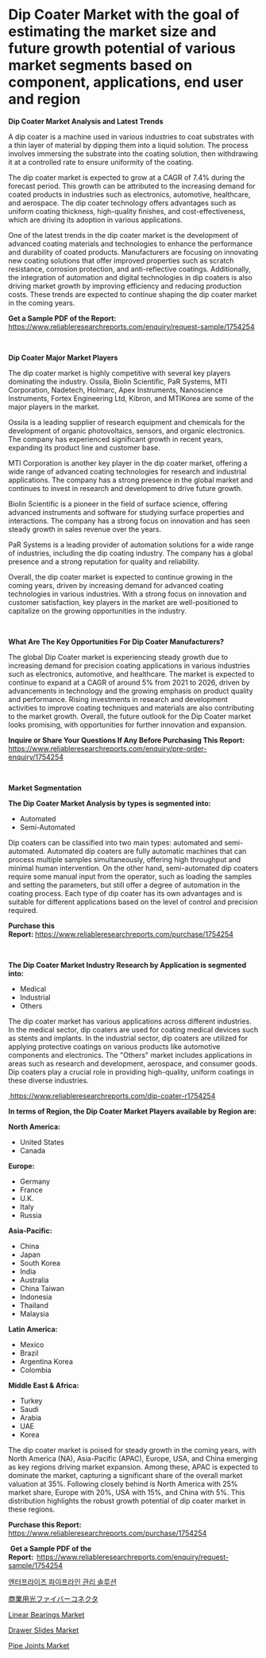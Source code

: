 <p><h1>Dip Coater Market with the goal of estimating the market size and future growth potential of various market segments based on component, applications, end user and region</h1></p><p><strong>Dip Coater Market Analysis and Latest Trends</strong></p>
<p><p>A dip coater is a machine used in various industries to coat substrates with a thin layer of material by dipping them into a liquid solution. The process involves immersing the substrate into the coating solution, then withdrawing it at a controlled rate to ensure uniformity of the coating. </p><p>The dip coater market is expected to grow at a CAGR of 7.4% during the forecast period. This growth can be attributed to the increasing demand for coated products in industries such as electronics, automotive, healthcare, and aerospace. The dip coater technology offers advantages such as uniform coating thickness, high-quality finishes, and cost-effectiveness, which are driving its adoption in various applications.</p><p>One of the latest trends in the dip coater market is the development of advanced coating materials and technologies to enhance the performance and durability of coated products. Manufacturers are focusing on innovating new coating solutions that offer improved properties such as scratch resistance, corrosion protection, and anti-reflective coatings. Additionally, the integration of automation and digital technologies in dip coaters is also driving market growth by improving efficiency and reducing production costs. These trends are expected to continue shaping the dip coater market in the coming years.</p></p>
<p><strong>Get a Sample PDF of the Report:&nbsp;</strong> <a href="https://www.reliableresearchreports.com/enquiry/request-sample/1754254">https://www.reliableresearchreports.com/enquiry/request-sample/1754254</a></p>
<p>&nbsp;</p>
<p><strong>Dip Coater Major Market Players</strong></p>
<p><p>The dip coater market is highly competitive with several key players dominating the industry. Ossila, Biolin Scientific, PaR Systems, MTI Corporation, Nadetech, Holmarc, Apex Instruments, Nanoscience Instruments, Fortex Engineering Ltd, Kibron, and MTIKorea are some of the major players in the market.</p><p>Ossila is a leading supplier of research equipment and chemicals for the development of organic photovoltaics, sensors, and organic electronics. The company has experienced significant growth in recent years, expanding its product line and customer base.</p><p>MTI Corporation is another key player in the dip coater market, offering a wide range of advanced coating technologies for research and industrial applications. The company has a strong presence in the global market and continues to invest in research and development to drive future growth.</p><p>Biolin Scientific is a pioneer in the field of surface science, offering advanced instruments and software for studying surface properties and interactions. The company has a strong focus on innovation and has seen steady growth in sales revenue over the years.</p><p>PaR Systems is a leading provider of automation solutions for a wide range of industries, including the dip coating industry. The company has a global presence and a strong reputation for quality and reliability.</p><p>Overall, the dip coater market is expected to continue growing in the coming years, driven by increasing demand for advanced coating technologies in various industries. With a strong focus on innovation and customer satisfaction, key players in the market are well-positioned to capitalize on the growing opportunities in the industry.</p></p>
<p>&nbsp;</p>
<p><strong>What Are The Key Opportunities For Dip Coater Manufacturers?</strong></p>
<p><p>The global Dip Coater market is experiencing steady growth due to increasing demand for precision coating applications in various industries such as electronics, automotive, and healthcare. The market is expected to continue to expand at a CAGR of around 5% from 2021 to 2026, driven by advancements in technology and the growing emphasis on product quality and performance. Rising investments in research and development activities to improve coating techniques and materials are also contributing to the market growth. Overall, the future outlook for the Dip Coater market looks promising, with opportunities for further innovation and expansion.</p></p>
<p><strong>Inquire or Share Your Questions If Any Before Purchasing This Report:</strong> <a href="https://www.reliableresearchreports.com/enquiry/pre-order-enquiry/1754254">https://www.reliableresearchreports.com/enquiry/pre-order-enquiry/1754254</a></p>
<p>&nbsp;</p>
<p><strong>Market Segmentation</strong></p>
<p><strong>The Dip Coater Market Analysis by types is segmented into:</strong></p>
<p><ul><li>Automated</li><li>Semi-Automated</li></ul></p>
<p><p>Dip coaters can be classified into two main types: automated and semi-automated. Automated dip coaters are fully automatic machines that can process multiple samples simultaneously, offering high throughput and minimal human intervention. On the other hand, semi-automated dip coaters require some manual input from the operator, such as loading the samples and setting the parameters, but still offer a degree of automation in the coating process. Each type of dip coater has its own advantages and is suitable for different applications based on the level of control and precision required.</p></p>
<p><strong>Purchase this Report:&nbsp;</strong><a href="https://www.reliableresearchreports.com/purchase/1754254">https://www.reliableresearchreports.com/purchase/1754254</a></p>
<p>&nbsp;</p>
<p><strong>The Dip Coater Market Industry Research by Application is segmented into:</strong></p>
<p><ul><li>Medical</li><li>Industrial</li><li>Others</li></ul></p>
<p><p>The dip coater market has various applications across different industries. In the medical sector, dip coaters are used for coating medical devices such as stents and implants. In the industrial sector, dip coaters are utilized for applying protective coatings on various products like automotive components and electronics. The "Others" market includes applications in areas such as research and development, aerospace, and consumer goods. Dip coaters play a crucial role in providing high-quality, uniform coatings in these diverse industries.</p></p>
<p><a href="https://www.reliableresearchreports.com/dip-coater-r1754254">&nbsp;https://www.reliableresearchreports.com/dip-coater-r1754254</a></p>
<p><strong>In terms of Region, the Dip Coater Market Players available by Region are:</strong></p>
<p>
    <p> <strong> North America: </strong>
        <ul>
            <li>United States</li>
            <li>Canada</li>
        </ul>
        </p> 
    <p> <strong> Europe: </strong>
        <ul>
            <li>Germany</li>
            <li>France</li>
            <li>U.K.</li>
            <li>Italy</li>
            <li>Russia</li>
        </ul>
        </p> 
    <p> <strong> Asia-Pacific: </strong>
        <ul>
            <li>China</li>
            <li>Japan</li>
            <li>South Korea</li>
            <li>India</li>
            <li>Australia</li>
            <li>China Taiwan</li>
            <li>Indonesia</li>
            <li>Thailand</li>
            <li>Malaysia</li>
        </ul>
        </p> 
    <p> <strong> Latin America: </strong>
        <ul>
            <li>Mexico</li>
            <li>Brazil</li>
            <li>Argentina Korea</li>
            <li>Colombia</li>
        </ul>
        </p> 
    <p> <strong> Middle East & Africa: </strong>
        <ul>
            <li>Turkey</li>
            <li>Saudi</li>
            <li>Arabia</li>
            <li>UAE</li>
            <li>Korea</li>
        </ul>
    </p>
    </p>
<p><p>The dip coater market is poised for steady growth in the coming years, with North America (NA), Asia-Pacific (APAC), Europe, USA, and China emerging as key regions driving market expansion. Among these, APAC is expected to dominate the market, capturing a significant share of the overall market valuation at 35%. Following closely behind is North America with 25% market share, Europe with 20%, USA with 15%, and China with 5%. This distribution highlights the robust growth potential of dip coater market in these regions.</p></p>
<p><strong>Purchase this Report: </strong><a href="https://www.reliableresearchreports.com/purchase/1754254">https://www.reliableresearchreports.com/purchase/1754254</a></p>
<p>&nbsp;<strong>Get a Sample PDF of the Report:&nbsp;&nbsp;</strong><a href="https://www.reliableresearchreports.com/enquiry/request-sample/1754254">https://www.reliableresearchreports.com/enquiry/request-sample/1754254</a></p>
<p><strong></strong></p>
<p><p><a href="https://github.com/vskv4779xr1/Market-Research-Report-List-2/blob/main/6029370166042.md">엔터프라이즈 파이프라인 관리 솔루션</a></p><p><a href="https://github.com/RodHoppe07/Market-Research-Report-List-2/blob/main/7672990155389.md">商業用光ファイバーコネクタ</a></p><p><a href="https://issuu.com/reportprime-2/docs/linear-bearings-market-size-2030.pptx">Linear Bearings Market</a></p><p><a href="https://github.com/phuonganhit041011/Market-Research-Report-List-1/blob/main/drawer-slides-market.md">Drawer Slides Market</a></p><p><a href="https://github.com/LeilaniWyman2021/Market-Research-Report-List-1/blob/main/pipe-joints-market.md">Pipe Joints Market</a></p></p>